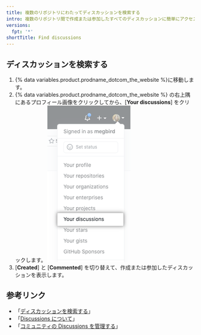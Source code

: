 ```yaml
---
title: 複数のリポジトリにわたってディスカッションを検索する
intro: 複数のリポジトリ間で作成または参加したすべてのディスカッションに簡単にアクセスできます。
versions:
  fpt: '*'
shortTitle: Find discussions
---
```



## ディスカッションを検索する

1. {% data variables.product.prodname_dotcom_the_website %}に移動します。
1. {% data variables.product.prodname_dotcom_the_website %} の右上隅にあるプロフィール画像をクリックしてから、[**Your discussions**] をクリックします。 ![{% data variables.product.product_name %} のプロフィール画像のドロップダウンメニューにある [Your discussions]](/assets/images/help/discussions/your-discussions.png)
1. [**Created**] と [**Commented**] を切り替えて、作成または参加したディスカッションを表示します。

## 参考リンク

- 「[ディスカッションを検索する](/search-github/searching-on-github/searching-discussions)」
- 「[Discussions について](/discussions/collaborating-with-your-community-using-discussions/about-discussions)」
- 「[コミュニティの Discussions を管理する](/discussions/managing-discussions-for-your-community)」

